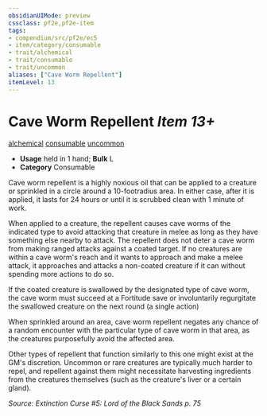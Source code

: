 ```yaml
---
obsidianUIMode: preview
cssclass: pf2e,pf2e-item
tags:
- compendium/src/pf2e/ec5
- item/category/consumable
- trait/alchemical
- trait/consumable
- trait/uncommon
aliases: ["Cave Worm Repellent"]
itemLevel: 13
---
```

# Cave Worm Repellent *Item 13+*  
[alchemical](../../../rules/traits/alchemical.md)  [consumable](../../../rules/traits/consumable.md)  [uncommon](../../../rules/traits/uncommon.md)  

- **Usage** held in 1 hand; **Bulk** L
- **Category** Consumable

Cave worm repellent is a highly noxious oil that can be applied to a creature or sprinkled in a circle around a 10-footradius area. In either case, after it is applied, it lasts for 24 hours or until it is scrubbed clean with 1 minute of work.

When applied to a creature, the repellent causes cave worms of the indicated type to avoid attacking that creature in melee as long as they have something else nearby to attack. The repellent does not deter a cave worm from making ranged attacks against a coated target. If no creatures are within a cave worm's reach and it wants to approach and make a melee attack, it approaches and attacks a non-coated creature if it can without spending more actions to do so.

If the coated creature is swallowed by the designated type of cave worm, the cave worm must succeed at a Fortitude save or involuntarily regurgitate the swallowed creature on the next round (a single action)

When sprinkled around an area, cave worm repellent negates any chance of a random encounter with the particular type of cave worm in that area, as the creatures purposefully avoid the affected area.

Other types of repellent that function similarly to this one might exist at the GM's discretion. Uncommon or rare creatures are typically much harder to repel, and repellent against them might necessitate harvesting ingredients from the creatures themselves (such as the creature's liver or a certain gland).

*Source: Extinction Curse #5: Lord of the Black Sands p. 75*